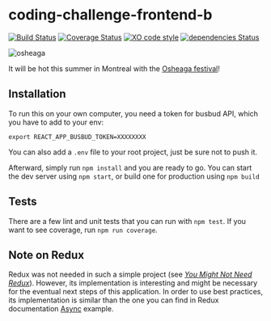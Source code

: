 # coding-challenge-frontend-b
[![Build Status](https://travis-ci.org/BuonOmo/coding-challenge-frontend-b.svg?branch=master)](https://travis-ci.org/BuonOmo/coding-challenge-frontend-b)
[![Coverage Status](https://coveralls.io/repos/github/BuonOmo/coding-challenge-frontend-b/badge.svg?branch=master)](https://coveralls.io/github/BuonOmo/coding-challenge-frontend-b?branch=master)
[![XO code style](https://img.shields.io/badge/code_style-XO-5ed9c7.svg)](https://github.com/sindresorhus/xo)
[![dependencies Status](https://david-dm.org/buonomo/coding-challenge-frontend-b/status.svg)](https://david-dm.org/buonomo/coding-challenge-frontend-b)

![osheaga](https://cloud.githubusercontent.com/assets/1574577/12971188/13471bd0-d066-11e5-8729-f0ca5375752e.png)

It will be hot this summer in Montreal with the [Osheaga festival](http://www.osheaga.com/)!

## Installation

To run this on your own computer, you need a token for busbud API, which you have to add to your env:

    export REACT_APP_BUSBUD_TOKEN=XXXXXXXX

You can also add a `.env` file to your root project, just be sure not to push it.

Afterward, simply run `npm install` and you are ready to go. You can start the dev server using `npm start`, or build one for production using `npm build`

## Tests

There are a few lint and unit tests that you can run with `npm test`. If you want to see coverage, run `npm run coverage`.

## Note on Redux

Redux was not needed in such a simple project (see [_You Might Not Need Redux_](https://medium.com/@dan_abramov/you-might-not-need-redux-be46360cf367)).
However, its implementation is interesting and might be necessary for the eventual next steps of this application.
In order to use best practices, its implementation is similar than the one you can find in Redux documentation [Async](https://github.com/reactjs/redux/tree/master/examples/async) example.
